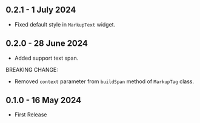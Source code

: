 ## 0.2.1 - 1 July 2024

* Fixed default style in `MarkupText` widget.

## 0.2.0 - 28 June 2024

* Added support text span.

BREAKING CHANGE: 
* Removed `context` parameter from `buildSpan` method of `MarkupTag` class.

## 0.1.0 - 16 May 2024

* First Release
